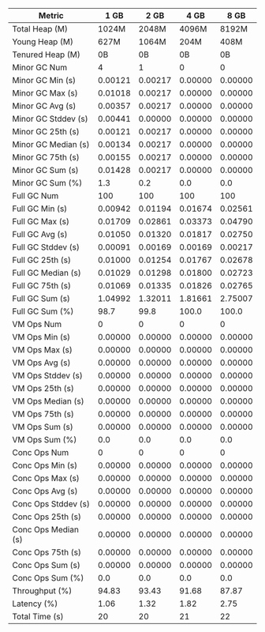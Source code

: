 | Metric | 1 GB | 2 GB | 4 GB | 8 GB |
|------|----|----|----|----|
| Total Heap (M) | 1024M | 2048M | 4096M | 8192M |
| Young Heap (M) | 627M | 1064M | 204M | 408M |
| Tenured Heap (M) | 0B | 0B | 0B | 0B |
| Minor GC Num | 4 | 1 | 0 | 0 |
| Minor GC Min (s) | 0.00121 | 0.00217 | 0.00000 | 0.00000 |
| Minor GC Max (s) | 0.01018 | 0.00217 | 0.00000 | 0.00000 |
| Minor GC Avg (s) | 0.00357 | 0.00217 | 0.00000 | 0.00000 |
| Minor GC Stddev (s) | 0.00441 | 0.00000 | 0.00000 | 0.00000 |
| Minor GC 25th (s) | 0.00121 | 0.00217 | 0.00000 | 0.00000 |
| Minor GC Median (s) | 0.00134 | 0.00217 | 0.00000 | 0.00000 |
| Minor GC 75th (s) | 0.00155 | 0.00217 | 0.00000 | 0.00000 |
| Minor GC Sum (s) | 0.01428 | 0.00217 | 0.00000 | 0.00000 |
| Minor GC Sum (%) | 1.3 | 0.2 | 0.0 | 0.0 |
| Full GC Num | 100 | 100 | 100 | 100 |
| Full GC Min (s) | 0.00942 | 0.01194 | 0.01674 | 0.02561 |
| Full GC Max (s) | 0.01709 | 0.02861 | 0.03373 | 0.04790 |
| Full GC Avg (s) | 0.01050 | 0.01320 | 0.01817 | 0.02750 |
| Full GC Stddev (s) | 0.00091 | 0.00169 | 0.00169 | 0.00217 |
| Full GC 25th (s) | 0.01000 | 0.01254 | 0.01767 | 0.02678 |
| Full GC Median (s) | 0.01029 | 0.01298 | 0.01800 | 0.02723 |
| Full GC 75th (s) | 0.01069 | 0.01335 | 0.01826 | 0.02765 |
| Full GC Sum (s) | 1.04992 | 1.32011 | 1.81661 | 2.75007 |
| Full GC Sum (%) | 98.7 | 99.8 | 100.0 | 100.0 |
| VM Ops Num | 0 | 0 | 0 | 0 |
| VM Ops Min (s) | 0.00000 | 0.00000 | 0.00000 | 0.00000 |
| VM Ops Max (s) | 0.00000 | 0.00000 | 0.00000 | 0.00000 |
| VM Ops Avg (s) | 0.00000 | 0.00000 | 0.00000 | 0.00000 |
| VM Ops Stddev (s) | 0.00000 | 0.00000 | 0.00000 | 0.00000 |
| VM Ops 25th (s) | 0.00000 | 0.00000 | 0.00000 | 0.00000 |
| VM Ops Median (s) | 0.00000 | 0.00000 | 0.00000 | 0.00000 |
| VM Ops 75th (s) | 0.00000 | 0.00000 | 0.00000 | 0.00000 |
| VM Ops Sum (s) | 0.00000 | 0.00000 | 0.00000 | 0.00000 |
| VM Ops Sum (%) | 0.0 | 0.0 | 0.0 | 0.0 |
| Conc Ops Num | 0 | 0 | 0 | 0 |
| Conc Ops Min (s) | 0.00000 | 0.00000 | 0.00000 | 0.00000 |
| Conc Ops Max (s) | 0.00000 | 0.00000 | 0.00000 | 0.00000 |
| Conc Ops Avg (s) | 0.00000 | 0.00000 | 0.00000 | 0.00000 |
| Conc Ops Stddev (s) | 0.00000 | 0.00000 | 0.00000 | 0.00000 |
| Conc Ops 25th (s) | 0.00000 | 0.00000 | 0.00000 | 0.00000 |
| Conc Ops Median (s) | 0.00000 | 0.00000 | 0.00000 | 0.00000 |
| Conc Ops 75th (s) | 0.00000 | 0.00000 | 0.00000 | 0.00000 |
| Conc Ops Sum (s) | 0.00000 | 0.00000 | 0.00000 | 0.00000 |
| Conc Ops Sum (%) | 0.0 | 0.0 | 0.0 | 0.0 |
| Throughput (%) | 94.83 | 93.43 | 91.68 | 87.87 |
| Latency (%) | 1.06 | 1.32 | 1.82 | 2.75 |
| Total Time (s) | 20 | 20 | 21 | 22 |
